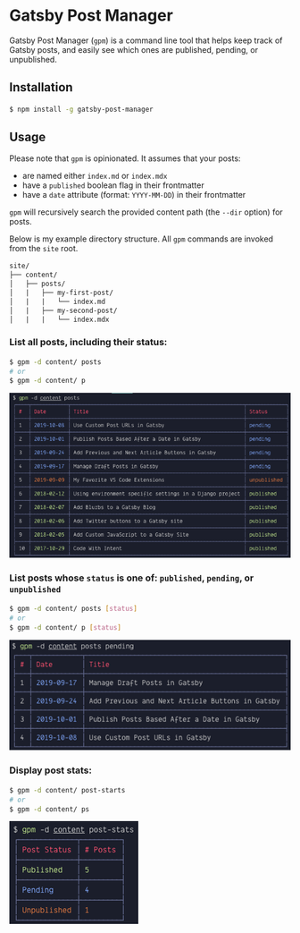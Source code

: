 # Gatsby Post Manager

Gatsby Post Manager (`gpm`) is a command line tool that helps keep track of Gatsby posts, and easily see which ones are published, pending, or unpublished.

## Installation

```bash
$ npm install -g gatsby-post-manager
```

## Usage

Please note that `gpm` is opinionated. It assumes that your posts:

- are named either `index.md` or `index.mdx`
- have a `published` boolean flag in their frontmatter
- have a `date` attribute (format: `YYYY-MM-DD`) in their frontmatter

`gpm` will recursively search the provided content path (the `--dir` option) for posts.

Below is my example directory structure. All `gpm` commands are invoked from the `site` root.

```
site/
├── content/
│   ├── posts/
│   |   ├── my-first-post/
│   |   |   └── index.md
│   |   ├── my-second-post/
│   |   |   └── index.mdx
```

### List all posts, including their status:

```bash
$ gpm -d content/ posts
# or
$ gpm -d content/ p
```

![gpm-all-posts](/images/gpm-all-posts.png)

### List posts whose `status` is one of: `published`, `pending`, or `unpublished`

```bash
$ gpm -d content/ posts [status]
# or
$ gpm -d content/ p [status]
```

![gpm-pending-posts](/images/gpm-pending-posts.png)

### Display post stats:

```bash
$ gpm -d content/ post-starts
# or
$ gpm -d content/ ps
```

![gpm-all-posts](/images/gpm-post-stats.png)
